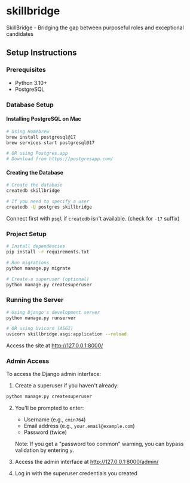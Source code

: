 # skillbridge

SkillBridge - Bridging the gap between purposeful roles and exceptional candidates

## Setup Instructions

### Prerequisites

- Python 3.10+
- PostgreSQL

### Database Setup

#### Installing PostgreSQL on Mac

```bash
# Using Homebrew
brew install postgresql@17
brew services start postgresql@17

# OR using Postgres.app
# Download from https://postgresapp.com/
```

#### Creating the Database

```bash
# Create the database
createdb skillbridge

# If you need to specify a user
createdb -U postgres skillbridge
```

Connect first with `psql` if `createdb` isn't available. (check for `-17` suffix)

### Project Setup

```bash
# Install dependencies
pip install -r requirements.txt

# Run migrations
python manage.py migrate

# Create a superuser (optional)
python manage.py createsuperuser
```

### Running the Server

```bash
# Using Django's development server
python manage.py runserver

# OR using Uvicorn (ASGI)
uvicorn skillbridge.asgi:application --reload
```

Access the site at http://127.0.0.1:8000/

### Admin Access

To access the Django admin interface:

1. Create a superuser if you haven't already:
```bash
python manage.py createsuperuser
```

2. You'll be prompted to enter:
   - Username (e.g., `cmin764`)
   - Email address (e.g., `your.email@example.com`)
   - Password (twice)
   
   Note: If you get a "password too common" warning, you can bypass validation by entering `y`.

3. Access the admin interface at http://127.0.0.1:8000/admin/

4. Log in with the superuser credentials you created
